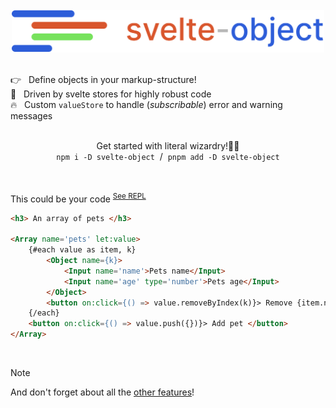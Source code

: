 <br>
<div align='center'><a href='https://github.com/Refzlund/svelte-object'><img src='https://github.com/Refzlund/svelte-object/blob/master/logo.png' width=500></img></a></div>
<br>

👉   Define objects in your markup-structure!  
💫   Driven by svelte stores for highly robust code  
🔥   Custom `valueStore` to handle (<i>subscribable</i>) error and warning messages

<br>

<div align='center'>Get started with literal wizardry!🧙‍♂️</div>
<div align='center'><code>npm i -D svelte-object</code>  /  <code>pnpm add -D svelte-object</code></div>

<br>
<br>

This could be your code <sup><a href=''>See REPL</a></sup>

```html
<h3> An array of pets </h3>

<Array name='pets' let:value>
	{#each value as item, k}
		<Object name={k}>
			<Input name='name'>Pets name</Input>
			<Input name='age' type='number'>Pets age</Input>
		</Object>
		<button on:click={() => value.removeByIndex(k)}> Remove {item.name} </button>
	{/each}
	<button on:click={() => value.push({})}> Add pet </button>
</Array>
```

<br>

> [!NOTE]  
> And don't forget about all the [other features](https://github.com/Refzlund/svelte-object/wiki/Features)! 

<br>
<br>